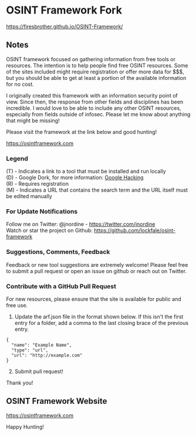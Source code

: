 # OSINT Framework Fork
https://firesbrother.github.io/OSINT-Framework/

## Notes
OSINT framework focused on gathering information from free tools or resources. The intention is to help people find free OSINT resources. Some of the sites included might require registration or offer more data for $$$, but you should be able to get at least a portion of the available information for no cost.

I originally created this framework with an information security point of view. Since then, the response from other fields and disciplines has been incredible. I would love to be able to include any other OSINT resources, especially from fields outside of infosec. Please let me know about anything that might be missing!

Please visit the framework at the link below and good hunting!

https://osintframework.com

### Legend
(T) - Indicates a link to a tool that must be installed and run locally  
(D) - Google Dork, for more information: <a href="https://en.wikipedia.org/wiki/Google_hacking">Google Hacking</a>  
(R) - Requires registration  
(M) - Indicates a URL that contains the search term and the URL itself must be edited manually  

### For Update Notifications
Follow me on Twitter: @jnordine - https://twitter.com/jnordine  
Watch or star the project on Github: https://github.com/lockfale/osint-framework

### Suggestions, Comments, Feedback
Feedback or new tool suggestions are extremely welcome!  Please feel free to submit a pull request or open an issue on github or reach out on Twitter.

### Contribute with a GitHub Pull Request
For new resources, please ensure that the site is available for public and free use.
<ol start="1">
  <li>Update the arf.json file in the format shown below. If this isn't the first entry for a folder, add a comma to the last closing brace of the previous entry.</li>
</ol>

```
{
  "name": "Example Name",
  "type": "url",
  "url": "http://example.com"
}
```

<ol start="2">
  <li>Submit pull request!</li>
</ol>

Thank you!

## OSINT Framework Website

https://osintframework.com

Happy Hunting!
